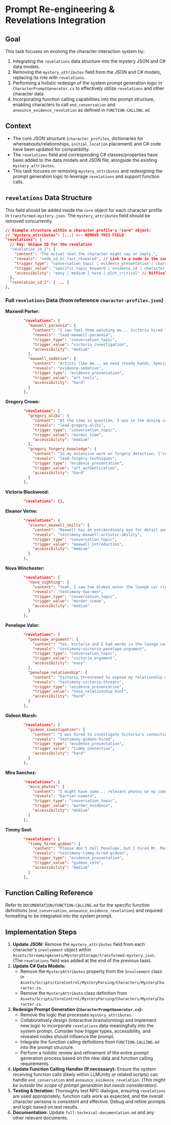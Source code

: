 # Prompt Re-engineering & Revelations Integration

## Goal
This task focuses on evolving the character interaction system by:
1.  Integrating the `revelations` data structure into the mystery JSON and C# data models.
2.  Removing the `mystery_attributes` field from the JSON and C# models, replacing its role with `revelations`.
3.  Performing a holistic redesign of the system prompt generation logic in `CharacterPromptGenerator.cs` to effectively utilize `revelations` and other character data.
4.  Incorporating function calling capabilities into the prompt structure, enabling characters to call `end_conversation` and `announce_evidence_revelation` as defined in `FUNCTION-CALLING.md`.

## Context
- The core JSON structure (`character_profiles`, dictionaries for whereabouts/relationships, `initial_location` placement) and C# code have been updated for compatibility.
- The `revelations` field and corresponding C# classes/properties have been added to the data models and JSON file, alongside the existing `mystery_attributes`.
- This task focuses on removing `mystery_attributes` and redesigning the prompt generation logic to leverage `revelations` and support function calls.

## `revelations` Data Structure
This field should be added inside the `core` object for each character profile in `transformed-mystery.json`. The `mystery_attributes` field should be removed concurrently.

```json
// Example structure within a character profile's "core" object:
// "mystery_attributes": [...] <-- REMOVE THIS FIELD
"revelations": {
  // Key: Unique ID for the revelation
  "revelation_id_1": { 
    "content": "The actual text the character might say or imply.",
    "reveals": "node_id_or_fact_revealed", // Link to a node in the constellation
    "trigger_type": "conversation_topic | evidence_presentation | character_interaction | state_change", // How is this revealed?
    "trigger_value": "specific_topic_keyword | evidence_id | character_id | required_state", // Value associated with the trigger
    "accessibility": "easy | medium | hard | plot_critical" // Difficulty for player to uncover
  },
  "revelation_id_2": { ... } 
},
```

### Full `revelations` Data (from reference `character-profiles.json`)

**Maxwell Porter:**
```json
        "revelations": {
          "maxwell_paranoia": {
            "content": "I can feel them watching me... Victoria hired them. That investigator taking notes... they're closing in.",
            "reveals": "lead-maxwell-paranoia",
            "trigger_type": "conversation_topic",
            "trigger_value": "victoria_investigation",
            "accessibility": "medium"
          },
          "maxwell_sedative": {
            "content": "Artists like me... we need steady hands. Special techniques, special... tools. Gregory understands.",
            "reveals": "evidence-sedative",
            "trigger_type": "evidence_presentation",
            "trigger_value": "art_tools",
            "accessibility": "hard"
          }
        },
```

**Gregory Crowe:**
```json
        "revelations": {
          "gregory_alibi": {
            "content": "At the time in question, I was in the dining car discussing authentication techniques with some colleagues. Several passengers can confirm my whereabouts.",
            "reveals": "lead-gregory-alibi",
            "trigger_type": "conversation_topic",
            "trigger_value": "murder_time",
            "accessibility": "medium"
          },
          "gregory_forgery_knowledge": {
            "content": "In my extensive work on forgery detection, I've found that the key is in the binding agents. Modern forgers never get the chemical composition quite right.",
            "reveals": "lead-forgery-techniques",
            "trigger_type": "evidence_presentation",
            "trigger_value": "art_authentication",
            "accessibility": "hard"
          }
        },
```

**Victoria Blackwood:**
```json
        "revelations": {},
```

**Eleanor Verne:**
```json
        "revelations": {
          "eleanor_maxwell_skills": {
            "content": "Maxwell has an extraordinary eye for detail and technical skill. His ability to mimic artistic styles is... well, it's remarkable. I've seen him perfectly recreate a Monet brushstroke technique during a demonstration at Gregory's gallery.",
            "reveals": "testimony-maxwell-artistic-ability",
            "trigger_type": "conversation_topic",
            "trigger_value": "maxwell_introduction",
            "accessibility": "medium"
          }
        },
```

**Nova Winchester:**
```json
        "revelations": {
          "nova_sighting": {
            "content": "Yeah, I saw two blokes enter the lounge car right before I found the blood. One was that art dealer with the ridiculous pocket square, the other was some jumpy artist type. Didn't think much of it at the time.",
            "reveals": "testimony-two-men",
            "trigger_type": "conversation_topic",
            "trigger_value": "murder_scene",
            "accessibility": "medium"
          }
        },
```

**Penelope Valor:**
```json
        "revelations": {
          "penelope_argument": {
            "content": "Yes, Victoria and I had words in the lounge car. It was a professional disagreement about designer exclusivity contracts, nothing more.",
            "reveals": "testimony-victoria-penelope-argument",
            "trigger_type": "conversation_topic",
            "trigger_value": "victoria_argument",
            "accessibility": "easy"
          },
          "penelope_relationship": {
            "content": "Victoria threatened to expose my relationship with Nova as some kind of industry scandal. She was desperate for attention, trying to save her failing magazine.",
            "reveals": "testimony-victoria-threats",
            "trigger_type": "evidence_presentation",
            "trigger_value": "nova_relationship_hint",
            "accessibility": "hard"
          }
        },
```

**Gideon Marsh:**
```json
        "revelations": {
          "gideon_investigation": {
            "content": "I was hired to investigate Victoria's connections to art fraud, but not by her. Mr. Seol engaged my services without Ms. Valor's knowledge.",
            "reveals": "testimony-gideon-hired",
            "trigger_type": "evidence_presentation",
            "trigger_value": "timmy_connection",
            "accessibility": "hard"
          }
        },
```

**Mira Sanchez:**
```json
        "revelations": {
          "mira_photos": {
            "content": "I might have some... relevant photos on my camera. But this is exclusive material for my story. What's it worth to you?",
            "reveals": "barrier-camera",
            "trigger_type": "conversation_topic",
            "trigger_value": "murder_evidence",
            "accessibility": "medium"
          }
        },
```

**Timmy Seol:**
```json
        "revelations": {
          "timmy_hired_gideon": {
            "content": "Please don't tell Penelope, but I hired Mr. Marsh to investigate Victoria! I thought if we could prove she was involved in those art forgeries, it would protect Penelope's magazine from Victoria's threats.",
            "reveals": "testimony-timmy-hired-gideon",
            "trigger_type": "evidence_presentation",
            "trigger_value": "gideon_role",
            "accessibility": "medium"
          }
        },
```

## Function Calling Reference
Refer to `DOCUMENTATION/FUNCTION-CALLING.md` for the specific function definitions (`end_conversation`, `announce_evidence_revelation`) and required formatting to be integrated into the system prompt.

## Implementation Steps

1.  **Update JSON:** Remove the `mystery_attributes` field from each character's `involvement` object within `Assets/StreamingAssets/MysteryStorage/transformed-mystery.json`. (The `revelations` field was added at the end of the previous task).
2.  **Update C# Data Models:**
    *   Remove the `MysteryAttributes` property from the `Involvement` class in `Assets/Scripts/CoreControl/MysteryParsing/Characters/MysteryCharacter.cs`.
    *   Remove the `MysteryAttribute` class definition from `Assets/Scripts/CoreControl/MysteryParsing/Characters/MysteryCharacter.cs`.
3.  **Redesign Prompt Generation (`CharacterPromptGenerator.cs`):**
    *   Remove the logic that processes `mystery_attributes`.
    *   Collaboratively design (interactive brainstorming) and implement new logic to incorporate `revelations` data meaningfully into the system prompt. Consider how trigger types, accessibility, and revealed nodes should influence the prompt.
    *   Integrate the function calling definitions from `FUNCTION-CALLING.md` into the prompt structure.
    *   Perform a holistic review and refinement of the entire prompt generation process based on the new data and function calling requirements.
4.  **Update Function Calling Handler (If necessary):** Ensure the system receiving function calls (likely within LLMUnity or related scripts) can handle `end_conversation` and `announce_evidence_revelation`. *(This might be outside the scope of prompt generation but needs consideration)*.
5.  **Testing & Iteration:** Thoroughly test NPC dialogue, ensuring `revelations` are used appropriately, function calls work as expected, and the overall character persona is consistent and effective. Debug and refine prompts and logic based on test results.
6.  **Documentation:** Update `full-technical-documentation.md` and any other relevant documents.
